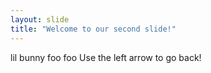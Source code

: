```yaml
---
layout: slide
title: "Welcome to our second slide!"
---
```

lil bunny foo foo
Use the left arrow to go back!
